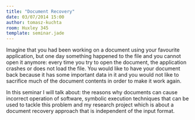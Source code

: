```yaml
---
title: "Document Recovery"
date: 03/07/2014 15:00
author: tomasz-kuchta
room: Huxley 345
template: seminar.jade
---
```

Imagine that you had been working on a document using your favourite
application, but one day something happened to the file and you cannot
open it anymore: every time you try to open the document, the
application crashes or does not load the file. You would like to have
your document back because it has some important data in it and you
would not like to sacrifice much of the document contents in order to
make it work again.

In this seminar I will talk about: the reasons why documents can cause
incorrect operation of software, symbolic execution techniques that can
be used to tackle this problem and my research project which is about a
document recovery approach that is independent of the input format.
